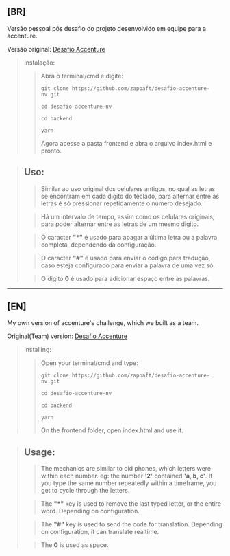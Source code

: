 ## [BR]

Versão pessoal pós desafio do projeto desenvolvido em equipe para a accenture.

Versão original: [Desafio Accenture](https://github.com/zappaft/desafio-accenture)

>Instalação:
>>
>>Abra o terminal/cmd e digite:
>>```
>>git clone https://github.com/zappaft/desafio-accenture-nv.git
>>
>>cd desafio-accenture-nv
>>
>>cd backend
>>
>>yarn
>>```
>>Agora acesse a pasta frontend e abra o arquivo index.html e pronto.

>## Uso:
>>Similar ao uso original dos celulares antigos, no qual as letras se encontram em cada digito do teclado, para alternar entre as letras é só pressionar repetidamente o número desejado.
>
>>Há um intervalo de tempo, assim como os celulares originais, para poder alternar entre as letras de um mesmo digito.
>
>>O caracter **"\*"** é usado para apagar a última letra ou a palavra completa, dependendo da configuração.
>
>> O caracter **"#"** é usado para enviar o código para tradução, caso esteja configurado para enviar a palavra de uma vez só.
>
>> O digito **0** é usado para adicionar espaço entre as palavras.

__________________

## [EN]

My own version of accenture's challenge, which we built as a team.

Original(Team) version: [Desafio Accenture](https://github.com/zappaft/desafio-accenture)
>Installing:
>>
>>Open your terminal/cmd and type:
>>```
>>git clone https://github.com/zappaft/desafio-accenture-nv.git
>>
>>cd desafio-accenture-nv
>>
>>cd backend
>>
>>yarn
>>```
>>On the frontend folder, open index.html and use it.

>## Usage:
>>The mechanics are similar to old phones, which letters were within each number. eg: the number **'2'** contained **'a, b, c'**. If you type the same number repeatedly within a timeframe, you get to cycle through the letters.
>
>>The **"\*"** key is used to remove the last typed letter, or the entire word. Depending on configuration.
>
>> The **"#"** key is used to send the code for translation. Depending on configuration, it can translate realtime.
>
>> The **0** is used as space.
